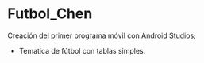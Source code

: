 # Futbol_Chen

Creación del primer programa móvil con Android Studios; 
 - Tematica de fútbol con tablas simples. 
